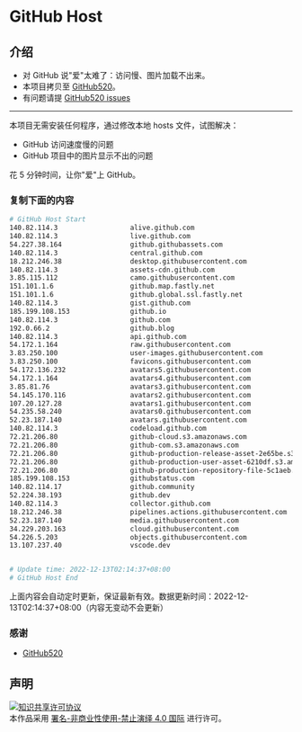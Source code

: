 # GitHub Host
## 介绍
- 对 GitHub 说"爱"太难了：访问慢、图片加载不出来。
- 本项目拷贝至 [GitHub520](https://github.com/521xueweihan/GitHub520)。
- 有问题请提 [GitHub520 issues](https://github.com/521xueweihan/GitHub520/issues/new)

---

本项目无需安装任何程序，通过修改本地 hosts 文件，试图解决：
- GitHub 访问速度慢的问题
- GitHub 项目中的图片显示不出的问题

花 5 分钟时间，让你"爱"上 GitHub。

### 复制下面的内容
```bash
# GitHub Host Start
140.82.114.3                  alive.github.com
140.82.114.3                  live.github.com
54.227.38.164                 github.githubassets.com
140.82.114.3                  central.github.com
18.212.246.38                 desktop.githubusercontent.com
140.82.114.3                  assets-cdn.github.com
3.85.115.112                  camo.githubusercontent.com
151.101.1.6                   github.map.fastly.net
151.101.1.6                   github.global.ssl.fastly.net
140.82.114.3                  gist.github.com
185.199.108.153               github.io
140.82.114.3                  github.com
192.0.66.2                    github.blog
140.82.114.3                  api.github.com
54.172.1.164                  raw.githubusercontent.com
3.83.250.100                  user-images.githubusercontent.com
3.83.250.100                  favicons.githubusercontent.com
54.172.136.232                avatars5.githubusercontent.com
54.172.1.164                  avatars4.githubusercontent.com
3.85.81.76                    avatars3.githubusercontent.com
54.145.170.116                avatars2.githubusercontent.com
107.20.127.28                 avatars1.githubusercontent.com
54.235.58.240                 avatars0.githubusercontent.com
52.23.187.140                 avatars.githubusercontent.com
140.82.114.3                  codeload.github.com
72.21.206.80                  github-cloud.s3.amazonaws.com
72.21.206.80                  github-com.s3.amazonaws.com
72.21.206.80                  github-production-release-asset-2e65be.s3.amazonaws.com
72.21.206.80                  github-production-user-asset-6210df.s3.amazonaws.com
72.21.206.80                  github-production-repository-file-5c1aeb.s3.amazonaws.com
185.199.108.153               githubstatus.com
140.82.114.17                 github.community
52.224.38.193                 github.dev
140.82.114.3                  collector.github.com
18.212.246.38                 pipelines.actions.githubusercontent.com
52.23.187.140                 media.githubusercontent.com
34.229.203.163                cloud.githubusercontent.com
54.226.5.203                  objects.githubusercontent.com
13.107.237.40                 vscode.dev


# Update time: 2022-12-13T02:14:37+08:00
# GitHub Host End

```
上面内容会自动定时更新，保证最新有效。数据更新时间：2022-12-13T02:14:37+08:00（内容无变动不会更新）

### 感谢

- [GitHub520](https://github.com/521xueweihan/GitHub520)

## 声明
<a rel="license" href="https://creativecommons.org/licenses/by-nc-nd/4.0/deed.zh"><img alt="知识共享许可协议" style="border-width: 0" src="https://licensebuttons.net/l/by-nc-nd/4.0/88x31.png"></a><br>本作品采用 <a rel="license" href="https://creativecommons.org/licenses/by-nc-nd/4.0/deed.zh">署名-非商业性使用-禁止演绎 4.0 国际</a> 进行许可。